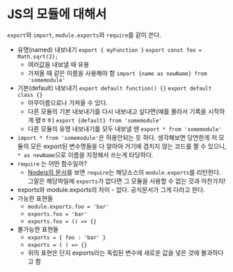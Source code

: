 # JS의 모듈에 대해서
`export`와 `import`, `module.exports`와 `require`를 같이 쓴다.
- 유명(named) 내보내기
  `export { myFunction }`
  `export const foo = Math.sqrt(2);`
  - 여러값을 내보낼 때 유용
  - 가져올 때 같은 이름을 사용해야 함 `import {name as newName} from 'somemodule'`
- 기본(default) 내보내기
  `export default function() {}`
  `export default class {}`
  - 아무이름으로나 가져올 수 있다.
  - 다른 모듈의 기본 내보내기를 다시 내보내고 싶다면(얘를 몰라서 기록을 시작하게 됐ㅎㅎ)
  	`export {default} from 'somemodule'`
  - 다른 모듈의 유명 내보내기를 모두 내보낼 땐
  	`export * from 'somemodule'`
- `import * from 'somemodule'`은 허용안되는 듯 하다. 생각해보면 당연한게 저 모듈의 모든 export된 변수명들을 다 알아야 거기에 겹치지 않는 코드를 짤 수 있으니, `* as newName`으로 이름을 지정해서 쓰는게 타당하다.
- `require` 는 어떤 함수일까?
  - [Nodejs의 문서](<https://nodejs.org/api/modules.html>)를 보면 `require`는 해당소스의 `module.exports`를 리턴한다. 그말은 해당파일에 `exports`가 없다면 그 모듈을 사용할 수 없는 것과 마찬가지!
- exports와 module.exports의 차이 - 없다. 공식문서가 그게 다라고 한다.
- 가능한 표현들
  - `module.exports.foo = 'bar'`
  - `exports.foo = 'bar'`
  - `exports.foo = () => {}`
- 불가능한 표현들
  - `exports = { foo : 'bar' }`
  - `exports = ( ) => {}`
  - 위의 표현은 단지 exports라는 독립된 변수에 새로운 값을 넣은 것에 불과하다고 함 